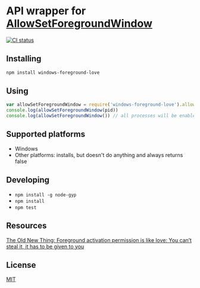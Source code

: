 # API wrapper for [AllowSetForegroundWindow](https://msdn.microsoft.com/en-us/library/windows/desktop/ms632668.aspx)

[![CI status](https://github.com/the-ress/node-windows-foreground-love/actions/workflows/ci.yml/badge.svg?branch=main)](https://github.com/the-ress/node-windows-foreground-love/actions/workflows/ci.yml?query=branch%3Amaster)

## Installing

```sh
npm install windows-foreground-love
```

## Using

```javascript
var allowSetForegroundWindow = require('windows-foreground-love').allowSetForegroundWindow
console.log(allowSetForegroundWindow(pid))
console.log(allowSetForegroundWindow()) // all processes will be enabled to set the foreground window
```

## Supported platforms
 * Windows
 * Other platforms: installs, but doesn't do anything and always returns false

## Developing
 * `npm install -g node-gyp`
 * `npm install`
 * `npm test`

## Resources
[The Old New Thing: Foreground activation permission is like love: You can’t steal it, it has to be given to you](https://blogs.msdn.microsoft.com/oldnewthing/20090220-00/?p=19083)

## License
[MIT](LICENSE)
